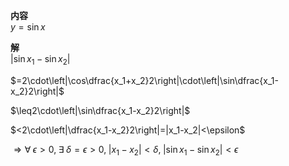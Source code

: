 **内容**  
$y=\sin x$  
  
**解**  
$|\sin x_1-\sin x_2|$  
  
$=2\cdot\left|\cos\dfrac{x_1+x_2}2\right|\cdot\left|\sin\dfrac{x_1-x_2}2\right|$  
  
$\leq2\cdot\left|\sin\dfrac{x_1-x_2}2\right|$  
  
$<2\cdot\left|\dfrac{x_1-x_2}2\right|=|x_1-x_2|<\epsilon$  
  
$\Rightarrow\forall\;\epsilon>0,\;\exists\;\delta=\epsilon>0,\;|x_1-x_2|<\delta,\;|\sin x_1-\sin x_2|<\epsilon$  
